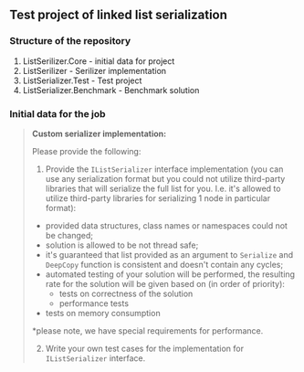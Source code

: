 
## Test project of linked list serialization

### Structure of the repository
1. ListSerilizer.Core - initial data for project
2. ListSerilizer - Serilizer implementation 
3. ListSerializer.Test - Test project
4. ListSerializer.Benchmark - Benchmark solution

### Initial data for the job
> **Custom serializer implementation:**
> 
> Please provide the following:
> 
> 1. Provide the ```IListSerializer``` interface implementation 
> (you can use any serialization format but you could not utilize third-party libraries that will serialize the full list for you. I.e. it's allowed to utilize third-party libraries for serializing 1 node in particular format):
> - provided data structures, class names or namespaces could not be changed;
> - solution is allowed to be not thread safe;
> - it's guaranteed that list provided as an argument to ```Serialize``` and ```DeepCopy``` function is consistent and doesn't contain any cycles;
> - automated testing of your solution will be performed, the resulting rate for the solution will be given based on (in order of priority):
>   - tests on correctness of the solution 
>   - performance tests 
>  - tests on memory consumption
>
> *please note, we have special requirements for performance.
>   
> 2. Write your own test cases for the implementation for ```IListSerializer``` interface.